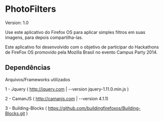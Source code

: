 PhotoFilters  
===============
Version: 1.0

Use este aplicativo do Firefox OS para aplicar simples filtros em suas imagens, para depois compartilha-las.


Este aplicativo foi desenvolvido com o objetivo
de participar do Hackathons de FireFox OS 
promovido pela Mozilla Brasil no evento 
Campus Party 2014.


Dependências
----------
Arquivos/Frameworks utilizados

1 - Jquery ( http://jquery.com   | --version jquery-1.11.0.min.js ) 

2 - CamanJS ( http://camanjs.com | --version 4.1.1)

3 - Building-Blocks ( https://github.com/buildingfirefoxos/Building-Blocks.git )



